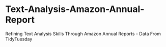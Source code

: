 # Text-Analysis-Amazon-Annual-Report
Refining Text Analysis Skills Through Amazon Annual Reports - Data From TidyTuesday
